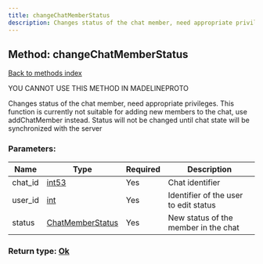 ```yaml
---
title: changeChatMemberStatus
description: Changes status of the chat member, need appropriate privileges. This function is currently not suitable for adding new members to the chat, use addChatMember instead. Status will not be changed until chat state will be synchronized with the server
---
```

## Method: changeChatMemberStatus  
[Back to methods index](index.md)


YOU CANNOT USE THIS METHOD IN MADELINEPROTO


Changes status of the chat member, need appropriate privileges. This function is currently not suitable for adding new members to the chat, use addChatMember instead. Status will not be changed until chat state will be synchronized with the server

### Parameters:

| Name     |    Type       | Required | Description |
|----------|---------------|----------|-------------|
|chat\_id|[int53](../types/int53.md) | Yes|Chat identifier|
|user\_id|[int](../types/int.md) | Yes|Identifier of the user to edit status|
|status|[ChatMemberStatus](../types/ChatMemberStatus.md) | Yes|New status of the member in the chat|


### Return type: [Ok](../types/Ok.md)

